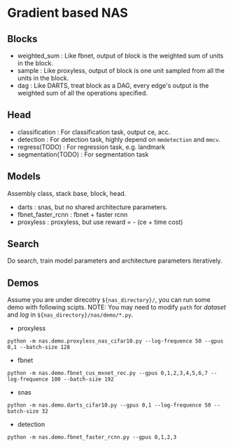 

# Gradient based NAS

## Blocks

- weighted_sum : Like fbnet, output of block is the weighted sum of units in the block.
- sample : Like proxyless, output of block is one unit sampled from all the units in the block.
- dag : Like DARTS, treat block as a DAG, every edge's output is the weighted sum of all the operations specified.

## Head

- classification : For classification task, output ce, acc.
- detection : For detection task, highly depend on `mmdetection` and `mmcv`.
- regress(TODO) : For regression task, e.g. landmark
- segmentation(TODO) : For segmentation task

## Models

Assembly class, stack base, block, head.

- darts : snas, but no shared architecture parameters.
- fbnet_faster_rcnn : fbnet + faster rcnn
- proxyless : proxyless, but use reward = - (ce + time cost)

## Search

Do search, train model parameters and architecture parameters iteratively.

## Demos

Assume you are under direcotry `${nas_directory}/`, you can run some demo with following scipts.
NOTE: You may need to modify `path` for *dataset* and *log* in `${nas_directory}/nas/demo/*.py`.

- proxyless

```shell
python -m nas.demo.proxyless_nas_cifar10.py --log-frequence 50 --gpus 0,1 --batch-size 128
```

- fbnet

```shell
python -m nas.demo.fbnet_cus_mxnet_rec.py --gpus 0,1,2,3,4,5,6,7 --log-frequence 100 --batch-size 192
```

- snas

```shell
python -m nas.demo.darts_cifar10.py --gpus 0,1 --log-frequence 50 --batch-size 32
```

- detection

```shell
python -m nas.demo.fbnet_faster_rcnn.py --gpus 0,1,2,3
```
